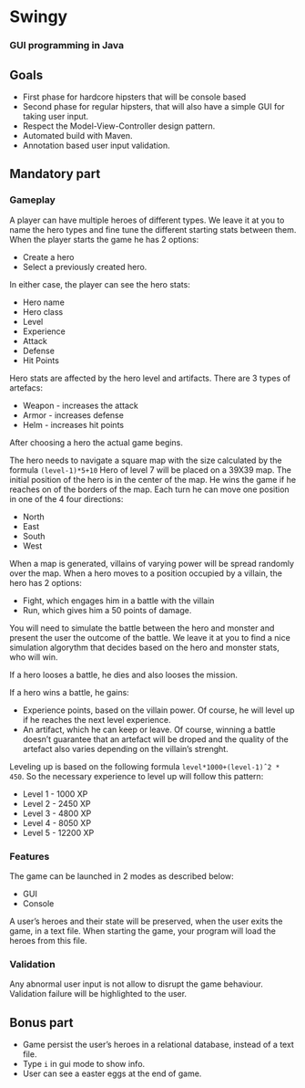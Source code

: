 # Swingy
### GUI programming in Java
## Goals
- First phase for hardcore hipsters that will be console based
- Second phase for regular hipsters, that will also have a simple GUI for taking user
input.
- Respect the Model-View-Controller design pattern.
- Automated build with Maven.
- Annotation based user input validation.

## Mandatory part
### Gameplay
A player can have multiple heroes of different types. We leave it at you to name the hero types and fine tune the different starting stats between them. When the player starts the game he has 2 options:
- Create a hero
- Select a previously created hero.

In either case, the player can see the hero stats:
- Hero name
- Hero class
- Level
- Experience
- Attack
- Defense
- Hit Points

Hero stats are affected by the hero level and artifacts. There are 3 types of artefacs:
- Weapon - increases the attack
- Armor - increases defense
- Helm - increases hit points

After choosing a hero the actual game begins.

The hero needs to navigate a square map with the size calculated by the formula `(level-1)*5+10` Hero of level 7 will be placed on a 39X39 map.
The initial position of the hero is in the center of the map. He wins the game if he reaches on of the borders of the map. Each turn he can move one position in one of the 4 four directions:
- North
- East
- South
- West

When a map is generated, villains of varying power will be spread randomly over the map. When a hero moves to a position occupied by a villain, the hero has 2 options:
- Fight, which engages him in a battle with the villain
- Run, which gives him a 50 points of damage.

You will need to simulate the battle between the hero and monster and present the
user the outcome of the battle. We leave it at you to find a nice simulation algorythm
that decides based on the hero and monster stats, who will win.

If a hero looses a battle, he dies and also looses the mission.

If a hero wins a battle, he gains:
- Experience points, based on the villain power. Of course, he will level up if he
reaches the next level experience.
- An artifact, which he can keep or leave. Of course, winning a battle doesn’t guarantee that an artefact will be droped and the quality of the artefact also varies
depending on the villain’s strenght.

Leveling up is based on the following formula `level*1000+(level-1)ˆ2 * 450`. So
the necessary experience to level up will follow this pattern:
- Level 1 - 1000 XP
- Level 2 - 2450 XP
- Level 3 - 4800 XP
- Level 4 - 8050 XP
- Level 5 - 12200 XP

### Features
The game can be launched in 2 modes as described below:
- GUI
- Console

A user’s heroes and their state will be preserved, when the user exits the game, in a
text file. When starting the game, your program will load the heroes from this file.

### Validation
Any abnormal user input is not allow to disrupt the game behaviour. Validation
failure will be highlighted to the user.

## Bonus part
- Game persist the user’s heroes in a relational database, instead of a text file.
- Type `i` in gui mode to show info.
- User can see a easter eggs at the end of game.
